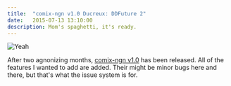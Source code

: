 ```yaml
---
title:  "comix-ngn v1.0 Ducreux: DDFuture 2"
date:   2015-07-13 13:10:00
description: Mom's spaghetti, it's ready.
---
```

![Yeah](http://i.imgur.com/C2uPscN.gif "It's Ready")

After two agnonizing months, [comix-ngn v1.0](https://github.com/ogewan/comix-ngn/releases) has been released. All of the features I wanted to add are added. Their might be minor bugs here and there, but that's what the issue system is for.
